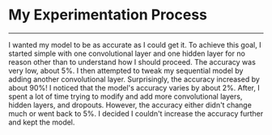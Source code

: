 # My Experimentation Process

---

I wanted my model to be as accurate as I could get it. To achieve this goal, I started simple with one convolutional layer and one hidden layer for no reason other than to understand how I should proceed. The accuracy was very low, about 5%. I then attempted to tweak my sequential model by adding another convolutional layer. Surprisingly, the accuracy increased by about 90%! I noticed that the model's accuracy varies by about 2%. After, I spent a lot of time trying to modify and add more convolutional layers, hidden layers, and dropouts. However, the accuracy either didn't change much or went back to 5%. I decided I couldn't increase the accuracy further and kept the model.
